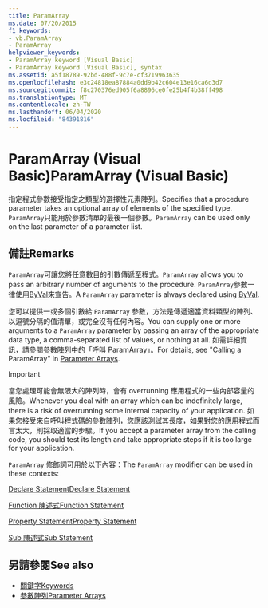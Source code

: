 ```yaml
---
title: ParamArray
ms.date: 07/20/2015
f1_keywords:
- vb.ParamArray
- ParamArray
helpviewer_keywords:
- ParamArray keyword [Visual Basic]
- ParamArray keyword [Visual Basic], syntax
ms.assetid: a5f18789-92bd-488f-9c7e-cf3719963635
ms.openlocfilehash: e3c24818ea87884a0dd9b42c604e13e16ca6d3d7
ms.sourcegitcommit: f8c270376ed905f6a8896ce0fe25b4f4b38ff498
ms.translationtype: MT
ms.contentlocale: zh-TW
ms.lasthandoff: 06/04/2020
ms.locfileid: "84391816"
---
```

# <a name="paramarray-visual-basic"></a><span data-ttu-id="e0274-102">ParamArray (Visual Basic)</span><span class="sxs-lookup"><span data-stu-id="e0274-102">ParamArray (Visual Basic)</span></span>
<span data-ttu-id="e0274-103">指定程式參數接受指定之類型的選擇性元素陣列。</span><span class="sxs-lookup"><span data-stu-id="e0274-103">Specifies that a procedure parameter takes an optional array of elements of the specified type.</span></span> <span data-ttu-id="e0274-104">`ParamArray`只能用於參數清單的最後一個參數。</span><span class="sxs-lookup"><span data-stu-id="e0274-104">`ParamArray` can be used only on the last parameter of a parameter list.</span></span>  
  
## <a name="remarks"></a><span data-ttu-id="e0274-105">備註</span><span class="sxs-lookup"><span data-stu-id="e0274-105">Remarks</span></span>  
 <span data-ttu-id="e0274-106">`ParamArray`可讓您將任意數目的引數傳遞至程式。</span><span class="sxs-lookup"><span data-stu-id="e0274-106">`ParamArray` allows you to pass an arbitrary number of arguments to the procedure.</span></span> <span data-ttu-id="e0274-107">`ParamArray`參數一律使用[ByVal](byval.md)來宣告。</span><span class="sxs-lookup"><span data-stu-id="e0274-107">A `ParamArray` parameter is always declared using [ByVal](byval.md).</span></span>  
  
 <span data-ttu-id="e0274-108">您可以提供一或多個引數給 `ParamArray` 參數，方法是傳遞適當資料類型的陣列、以逗號分隔的值清單，或完全沒有任何內容。</span><span class="sxs-lookup"><span data-stu-id="e0274-108">You can supply one or more arguments to a `ParamArray` parameter by passing an array of the appropriate data type, a comma-separated list of values, or nothing at all.</span></span> <span data-ttu-id="e0274-109">如需詳細資訊，請參閱[參數陣列](../../programming-guide/language-features/procedures/parameter-arrays.md)中的「呼叫 ParamArray」。</span><span class="sxs-lookup"><span data-stu-id="e0274-109">For details, see "Calling a ParamArray" in [Parameter Arrays](../../programming-guide/language-features/procedures/parameter-arrays.md).</span></span>  
  
> [!IMPORTANT]
> <span data-ttu-id="e0274-110">當您處理可能會無限大的陣列時，會有 overrunning 應用程式的一些內部容量的風險。</span><span class="sxs-lookup"><span data-stu-id="e0274-110">Whenever you deal with an array which can be indefinitely large, there is a risk of overrunning some internal capacity of your application.</span></span> <span data-ttu-id="e0274-111">如果您接受來自呼叫程式碼的參數陣列，您應該測試其長度，如果對您的應用程式而言太大，則採取適當的步驟。</span><span class="sxs-lookup"><span data-stu-id="e0274-111">If you accept a parameter array from the calling code, you should test its length and take appropriate steps if it is too large for your application.</span></span>  
  
 <span data-ttu-id="e0274-112">`ParamArray` 修飾詞可用於以下內容：</span><span class="sxs-lookup"><span data-stu-id="e0274-112">The `ParamArray` modifier can be used in these contexts:</span></span>  
  
 [<span data-ttu-id="e0274-113">Declare Statement</span><span class="sxs-lookup"><span data-stu-id="e0274-113">Declare Statement</span></span>](../statements/declare-statement.md)  
  
 [<span data-ttu-id="e0274-114">Function 陳述式</span><span class="sxs-lookup"><span data-stu-id="e0274-114">Function Statement</span></span>](../statements/function-statement.md)  
  
 [<span data-ttu-id="e0274-115">Property Statement</span><span class="sxs-lookup"><span data-stu-id="e0274-115">Property Statement</span></span>](../statements/property-statement.md)  
  
 [<span data-ttu-id="e0274-116">Sub 陳述式</span><span class="sxs-lookup"><span data-stu-id="e0274-116">Sub Statement</span></span>](../statements/sub-statement.md)  
  
## <a name="see-also"></a><span data-ttu-id="e0274-117">另請參閱</span><span class="sxs-lookup"><span data-stu-id="e0274-117">See also</span></span>

- [<span data-ttu-id="e0274-118">關鍵字</span><span class="sxs-lookup"><span data-stu-id="e0274-118">Keywords</span></span>](../keywords/index.md)
- [<span data-ttu-id="e0274-119">參數陣列</span><span class="sxs-lookup"><span data-stu-id="e0274-119">Parameter Arrays</span></span>](../../programming-guide/language-features/procedures/parameter-arrays.md)
